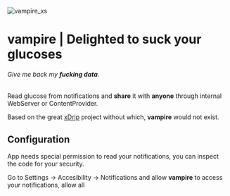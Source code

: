 ![vampire_xs](https://github.com/vicktor/vampire/assets/382114/29897482-3b7f-4144-a540-c460e2b3d794)
# vampire | Delighted to suck your glucoses

###### _Give me back my **fucking data**._


Read glucose from notifications and **share** it with **anyone** through internal WebServer or ContentProvider.

Based on the great [xDrip](https://github.com/NightscoutFoundation/xDrip) project without which, **vampire** would not exist.

## Configuration

App needs special permission to read your notifications, you can inspect the code for your security.

Go to Settings -> Accesibility -> Notifications and allow **vampire** to access your notifications, allow all
